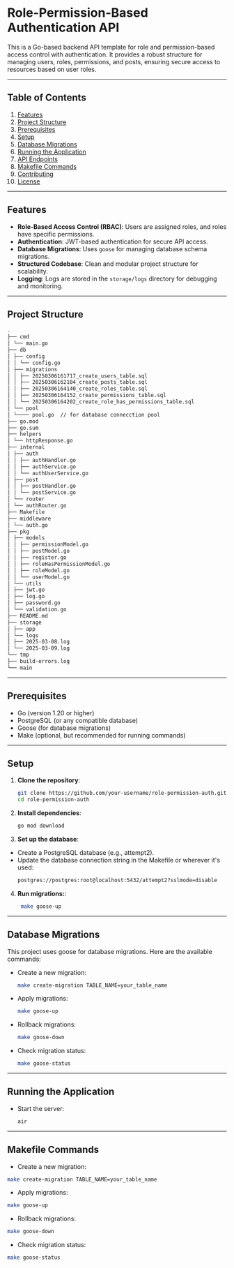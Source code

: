 # Role-Permission-Based Authentication API

This is a Go-based backend API template for role and permission-based access control with authentication. It provides a robust structure for managing users, roles, permissions, and posts, ensuring secure access to resources based on user roles.

---

## Table of Contents
1. [Features](#features)
2. [Project Structure](#project-structure)
3. [Prerequisites](#prerequisites)
4. [Setup](#setup)
5. [Database Migrations](#database-migrations)
6. [Running the Application](#running-the-application)
7. [API Endpoints](#api-endpoints)
8. [Makefile Commands](#makefile-commands)
9. [Contributing](#contributing)
10. [License](#license)

---

## Features
- **Role-Based Access Control (RBAC)**: Users are assigned roles, and roles have specific permissions.
- **Authentication**: JWT-based authentication for secure API access.
- **Database Migrations**: Uses `goose` for managing database schema migrations.
- **Structured Codebase**: Clean and modular project structure for scalability.
- **Logging**: Logs are stored in the `storage/logs` directory for debugging and monitoring.

---

## Project Structure

```bash
.
├── cmd
│ └── main.go
├── db
│ ├── config
│ │ └── config.go
│ ├── migrations
│ │ ├── 20250306161717_create_users_table.sql
│ │ ├── 20250306162104_create_posts_table.sql
│ │ ├── 20250306164140_create_roles_table.sql
│ │ ├── 20250306164152_create_permissions_table.sql
│ │ └── 20250306164202_create_role_has_permissions_table.sql
│ └── pool
│ └──── pool.go  // for database connecction pool
├── go.mod
├── go.sum
├── helpers
│ └── httpResponse.go
├── internal
│ ├── auth
│ │ ├── authHandler.go
│ │ ├── authService.go
│ │ └── authUserService.go
│ ├── post
│ │ ├── postHandler.go
│ │ └── postService.go
│ └── router
│ └── authRouter.go
├── Makefile
├── middleware
│ └── auth.go
├── pkg
│ ├── models
│ │ ├── permissionModel.go
│ │ ├── postModel.go
│ │ ├── register.go
│ │ ├── roleHasPermissionModel.go
│ │ ├── roleModel.go
│ │ └── userModel.go
│ └── utils
│ ├── jwt.go
│ ├── log.go
│ ├── password.go
│ └── validation.go
├── README.md
├── storage
│ ├── app
│ └── logs
│ ├── 2025-03-08.log
│ └── 2025-03-09.log
└── tmp
├── build-errors.log
└── main
```

---

## Prerequisites
- Go (version 1.20 or higher)
- PostgreSQL (or any compatible database)
- Goose (for database migrations)
- Make (optional, but recommended for running commands)

---

## Setup
1. **Clone the repository**:
   ```bash
   git clone https://github.com/your-username/role-permission-auth.git
   cd role-permission-auth
   ```
   
2. **Install dependencies**:
   ```bash
   go mod download
   ```
   
3. **Set up the database**:
- Create a PostgreSQL database (e.g., attempt2).
- Update the database connection string in the Makefile or wherever it's used:
   ```bash
   postgres://postgres:root@localhost:5432/attempt2?sslmode=disable
   ```

4. **Run migrations:**:
   ```bash
    make goose-up
   ```
   
---

## Database Migrations
This project uses goose for database migrations. Here are the available commands:
- Create a new migration:
   ```bash
   make create-migration TABLE_NAME=your_table_name
   ```
- Apply migrations:
   ```bash
   make goose-up
   ```
   
- Rollback migrations:
   ```bash
   make goose-down
   ```
- Check migration status:
   ```bash
   make goose-status
   ```
---

## Running the Application
- Start the server:
   ```bash
   air
   ```

---

## Makefile Commands
- Create a new migration:
```bash
make create-migration TABLE_NAME=your_table_name
```

- Apply migrations:
```bash
make goose-up
```

- Rollback migrations:
```bash
make goose-down
```

- Check migration status:
```bash
make goose-status
```